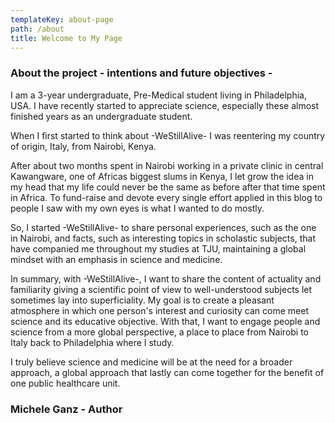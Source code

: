 ```yaml
---
templateKey: about-page
path: /about
title: Welcome to My Page
---
```

### About the project - intentions and future objectives -

I am a 3-year undergraduate, Pre-Medical student living in Philadelphia, USA. I have recently started to appreciate science, especially these almost finished years as an undergraduate student.  

When I first started to think about -WeStillAlive- I was reentering my country of origin, Italy, from Nairobi, Kenya.

After about two months spent in Nairobi working in a private clinic in central Kawangware, one of Africas biggest slums in Kenya, I let grow the idea in my head that my life could never be the same as before after that time spent in Africa. To fund-raise and devote every single effort applied in this blog to people I saw with my own eyes is what I wanted to do mostly.

So, I started -WeStillAlive- to share personal experiences, such as the one in Nairobi, and facts, such as interesting topics in scholastic subjects, that have companied me throughout my studies at TJU, maintaining a global mindset with an emphasis in science and medicine.

In summary, with -WeStillAlive-, I want to share the content of actuality and familiarity giving a scientific point of view to well-understood subjects let sometimes lay into superficiality. My goal is to create a pleasant atmosphere in which one person's interest and curiosity can come meet science and its educative objective. With that, I want to engage people and science from a more global perspective, a place to place from Nairobi to Italy back to Philadelphia where I study.

I truly believe science and medicine will be at the need for a broader approach, a global approach that lastly can come together for the benefit of one public healthcare unit.

### Michele Ganz - Author